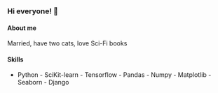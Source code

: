 ### Hi everyone! 👋

#### About me
Married, have two cats, love Sci-Fi books

#### Skills
- Python - SciKit-learn - Tensorflow - Pandas - Numpy - Matplotlib - Seaborn - Django
